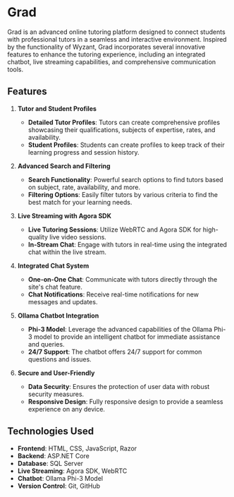 # Grad

Grad is an advanced online tutoring platform designed to connect students with professional tutors in a seamless and interactive environment. Inspired by the functionality of Wyzant, Grad incorporates several innovative features to enhance the tutoring experience, including an integrated chatbot, live streaming capabilities, and comprehensive communication tools.

## Features

1. **Tutor and Student Profiles**
   - **Detailed Tutor Profiles**: Tutors can create comprehensive profiles showcasing their qualifications, subjects of expertise, rates, and availability.
   - **Student Profiles**: Students can create profiles to keep track of their learning progress and session history.

2. **Advanced Search and Filtering**
   - **Search Functionality**: Powerful search options to find tutors based on subject, rate, availability, and more.
   - **Filtering Options**: Easily filter tutors by various criteria to find the best match for your learning needs.

3. **Live Streaming with Agora SDK**
   - **Live Tutoring Sessions**: Utilize WebRTC and Agora SDK for high-quality live video sessions.
   - **In-Stream Chat**: Engage with tutors in real-time using the integrated chat within the live stream.

4. **Integrated Chat System**
   - **One-on-One Chat**: Communicate with tutors directly through the site's chat feature.
   - **Chat Notifications**: Receive real-time notifications for new messages and updates.

5. **Ollama Chatbot Integration**
   - **Phi-3 Model**: Leverage the advanced capabilities of the Ollama Phi-3 model to provide an intelligent chatbot for immediate assistance and queries.
   - **24/7 Support**: The chatbot offers 24/7 support for common questions and issues.

6. **Secure and User-Friendly**
   - **Data Security**: Ensures the protection of user data with robust security measures.
   - **Responsive Design**: Fully responsive design to provide a seamless experience on any device.

## Technologies Used

- **Frontend**: HTML, CSS, JavaScript, Razor
- **Backend**: ASP.NET Core
- **Database**: SQL Server
- **Live Streaming**: Agora SDK, WebRTC
- **Chatbot**: Ollama Phi-3 Model
- **Version Control**: Git, GitHub
